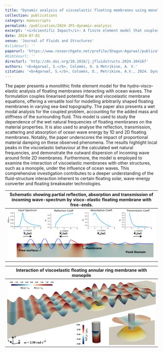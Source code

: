 ```yaml
---
title: "Dynamic analysis of viscoelastic floating membranes using monolithic Finite Element method"
collection: publications
category: manuscripts
permalink: /publication/2024-JFS-dynamic-analysis
excerpt: '<i>Scientific Impact</i>: A finite element model that couples floating membrane dynamics with surrounding free-surface and fluid in a unified formulation. Solution in time and freqency domain. It computes wet modes and shows full wave transmission at wet natural frequencies, revealing how these can be harnessed to maximize wave energy absorption / dissipation in floating membrane systems.'
date: 2024-07-01
venue: 'Journal of Fluids and Structures'
#slidesurl: ''
paperurl: 'https://www.researchgate.net/profile/Shagun-Agarwal/publication/382524619_Dynamic_analysis_of_viscoelastic_floating_membranes_using_monolithic_Finite_Element_method'
#bibtexurl: ''
directurl: 'http://dx.doi.org/10.1016/j.jfluidstructs.2024.104167'
authors: '<b>Agarwal, S.</b>, Colomés, O. & Metrikine, A. V.'
citation: '<b>Agarwal, S.</b>, Colomés, O., Metrikine, A.V., 2024. Dynamic analysis of viscoelastic floating membranes using monolithic Finite Element method. Journal of Fluids and Structures 129, 104167.'
---
```


The paper presents a monolithic finite element model for the hydro-visco-elastic analysis of floating membranes interacting with ocean waves. The formulation couples linearised potential flow and viscoelastic membrane equations, offering a versatile tool for modelling arbitrarily shaped floating membranes in varying sea-bed topography. The paper also presents a wet modal analysis for the coupled problem, accounting for the added mass and stiffness of the surrounding fluid. This model is used to study the dependence of the wet natural frequencies of floating membranes on the material properties. It is also used to analyse the reflection, transmission, scattering and absorption of ocean wave energy by 1D and 2D floating membranes. Notably, the paper underscores the impact of proportional material damping on these observed phenomena. The results highlight local peaks in the viscoelastic behaviour at the calculated wet natural frequencies, and demonstrate the outward dispersion of incoming wave around finite 2D membranes. Furthermore, the model is employed to examine the interaction of viscoelastic membranes with other structures, such as a monopile, under the influence of ocean waves. This comprehensive investigation contributes to a deeper understanding of the fluid–structure interaction inherent to certain floating solar, wave-energy converter and floating breakwater technologies.


| Schematic showing partial reflection, absorption and transmission of incoming wave-spectrum by visco-elastic floating membrane with free-ends. |
| --- |
| ![Viscoelastic membrane abstract](../files/schematic_01.png) |

| Interaction of viscoelastic floating annular ring membrane with monopile |
| --- |
| ![Interaction of viscoelastic floating annular ring membrane with monopile](../files/viscoelasticMemb.png) |
